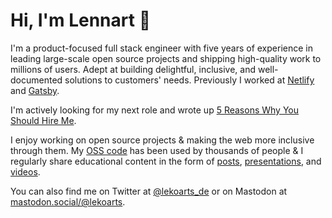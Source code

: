 # Hi, I'm Lennart 👋

I'm a product-focused full stack engineer with five years of experience in leading large-scale open source projects and shipping high-quality work to millions of users. Adept at building delightful, inclusive, and well-documented solutions to customers' needs. Previously I worked at [Netlify](https://www.netlify.com) and [Gatsby](https://www.gatsbyjs.com/).

I'm actively looking for my next role and wrote up [5 Reasons Why You Should Hire Me](https://www.lekoarts.de/garden/5-reasons-why-you-should-hire-me).

I enjoy working on open source projects & making the web more inclusive through them. My [OSS code](https://github.com/LekoArts?tab=repositories&type=source) has been used by thousands of people & I regularly share educational content in the form of [posts](https://www.lekoarts.de/writing), [presentations](https://www.lekoarts.de/appearances), and [videos](https://www.lekoarts.de/appearances).

You can also find me on Twitter at [@lekoarts_de](https://twitter.com/lekoarts_de) or on Mastodon at <a rel="me" href="https://mastodon.social/@lekoarts">mastodon.social/@lekoarts</a>.
